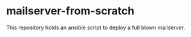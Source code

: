 # mailserver-from-scratch
This repository holds an ansible script to deploy a full blown mailserver.
